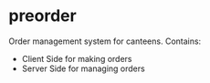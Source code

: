 # preorder
Order management system for canteens.
Contains:
- Client Side for making orders
- Server Side for managing orders

